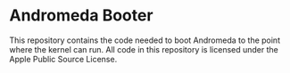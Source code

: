 # Andromeda Booter

This repository contains the code needed to boot Andromeda to the point where the kernel can run. All code in this repository is licensed under the Apple Public Source License.
